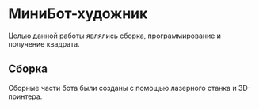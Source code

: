 # МиниБот-художник
Целью данной работы являлись сборка, программирование и получение квадрата.
## Сборка
Сборные части бота были созданы с помощью лазерного станка и 3D-принтера. 
